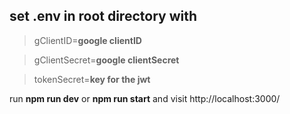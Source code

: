 ## set .env in root directory with

> gClientID=**google clientID**

> gClientSecret=**google clientSecret**

> tokenSecret=**key for the jwt**

run **npm run dev** or **npm run start** and visit http://localhost:3000/
